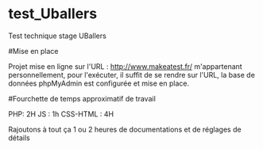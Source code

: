# test_Uballers
Test technique stage UBallers

#Mise en place

Projet mise en ligne sur l'URL : http://www.makeatest.fr/ m'appartenant personnellement, pour l'exécuter,
il suffit de se rendre sur l'URL, la base de données phpMyAdmin est configurée et mise en place.

#Fourchette de temps approximatif de travail

PHP: 2H
JS : 1h
CSS-HTML : 4H

Rajoutons à tout ça 1 ou 2 heures de documentations et de réglages de détails






